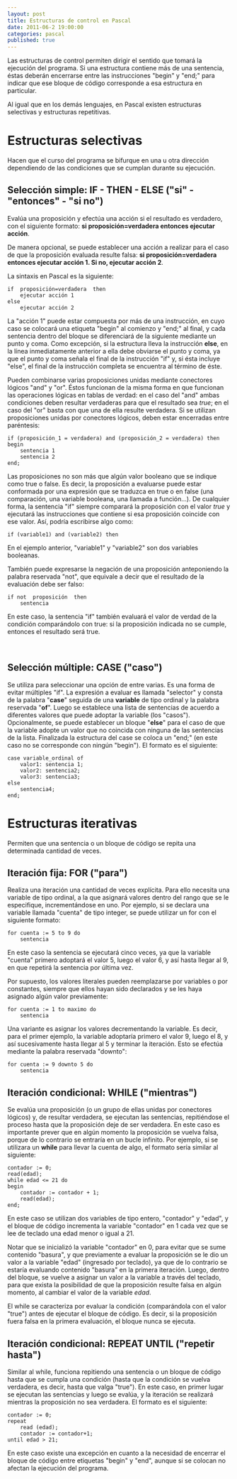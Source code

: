 ```yaml
---
layout: post
title: Estructuras de control en Pascal
date: 2011-06-2 19:00:00
categories: pascal
published: true
---
```


Las estructuras de control permiten dirigir el sentido que tomará la ejecución del programa. Si una estructura contiene más de una sentencia, éstas deberán encerrarse entre las instrucciones "begin" y "end;" para indicar que ese bloque de código corresponde a esa estructura en particular.

Al igual que en los demás lenguajes, en Pascal existen estructuras selectivas y estructuras repetitivas.

# Estructuras selectivas

Hacen que el curso del programa se bifurque en una u otra dirección dependiendo de las condiciones que se cumplan durante su ejecución.

## Selección simple: IF - THEN - ELSE ("si" - "entonces" - "si no")

Evalúa una proposición y efectúa una acción si el resultado es verdadero, con el siguiente formato: **si proposición=verdadera entonces ejecutar acción**.

De manera opcional, se puede establecer una acción a realizar para el caso de que la proposición evaluada resulte falsa: **si proposición=verdadera entonces ejecutar acción 1. Si no, ejecutar acción 2**.

La sintaxis en Pascal es la siguiente:

<pre><code>if  proposición=verdadera  then
    ejecutar acción 1
else
    ejecutar acción 2</code></pre>

La "acción 1" puede estar compuesta por más de una instrucción, en cuyo caso se colocará una etiqueta "begin" al comienzo y "end;" al final, y cada sentencia dentro del bloque se diferenciará de la siguiente mediante un punto y coma. Como excepción, si la estructura lleva la instrucción **else**, en la línea inmediatamente anterior a ella debe obviarse el punto y coma, ya que el punto y coma señala el final de la instrucción "if" y, si ésta incluye "else", el final de la instrucción completa se encuentra al término de éste.

Pueden combinarse varias proposiciones unidas mediante conectores lógicos "and" y "or". Éstos funcionan de la misma forma en que funcionan las operaciones lógicas en tablas de verdad: en el caso del "and" ambas condiciones deben resultar verdaderas para que el resultado sea _true_; en el caso del "or" basta con que una de ella resulte verdadera. Si se utilizan proposiciones unidas por conectores lógicos, deben estar encerradas entre paréntesis:

<pre><code>if (proposición_1 = verdadera) and (proposición_2 = verdadera) then
begin   
    sentencia 1
    sentencia 2
end;</code></pre>

Las proposiciones no son más que algún valor booleano que se indique como true o false. Es decir, la proposición a evaluarse puede estar conformada por una expresión que se traduzca en true o en false (una comparación, una variable booleana, una llamada a función...). De cualquier forma, la sentencia "if" siempre comparará la proposición con el valor _true_ y ejecutará las instrucciones que contiene si esa proposición coincide con ese valor. Así, podría escribirse algo como:

<pre><code>if (variable1) and (variable2) then</code></pre>

En el ejemplo anterior, "variable1" y "variable2" son dos variables booleanas.

También puede expresarse la negación de una proposición anteponiendo la palabra reservada "not", que equivale a decir que el resultado de la evaluación debe ser falso:

<pre><code>if not  proposición  then
    sentencia</code></pre>

En este caso, la sentencia "if" también evaluará el valor de verdad de la condición comparándolo con true: si la proposición indicada no se cumple, entonces el resultado será true.

&nbsp;

##  Selección múltiple: CASE ("caso")
  
Se utiliza para seleccionar una opción de entre varias. Es una forma de evitar múltiples "if". La expresión a evaluar es llamada "selector" y consta de la palabra "**case**" seguida de una **variable** de tipo ordinal y la palabra reservada "**of**". Luego se establece una lista de sentencias de acuerdo a diferentes valores que puede adoptar la variable (los "casos"). Opcionalmente, se puede establecer un bloque "**else**" para el caso de que la variable adopte un valor que no coincida con ninguna de las sentencias de la lista. Finalizada la estructura del case se coloca un "end;" (en este caso no se corresponde con ningún "begin"). El formato es el siguiente:

<pre><code>case variable_ordinal of
    valor1: sentencia 1;
    valor2: sentencia2;
    valor3: sentencia3;
else
    sentencia4;
end;</code></pre>


# Estructuras iterativas

Permiten que una sentencia o un bloque de código se repita una determinada cantidad de veces.

##  Iteración fija: FOR ("para")
  
Realiza una iteración una cantidad de veces explícita. Para ello necesita una variable de tipo ordinal, a la que asignará valores dentro del rango que se le especifique, incrementándose en uno. Por ejemplo, si se declara una variable llamada "cuenta" de tipo integer, se puede utilizar un for con el siguiente formato:

<pre><code>for cuenta := 5 to 9 do
    sentencia</code></pre>

En este caso la sentencia se ejecutará cinco veces, ya que la variable "cuenta" primero adoptará el valor 5, luego el valor 6, y así hasta llegar al 9, en que repetirá la sentencia por última vez.

Por supuesto, los valores literales pueden reemplazarse por variables o por constantes, siempre que ellos hayan sido declarados y se les haya asignado algún valor previamente:

<pre><code>for cuenta := 1 to maximo do
    sentencia</code></pre>

Una variante es asignar los valores decrementando la variable. Es decir, para el primer ejemplo, la variable adoptaría primero el valor 9, luego el 8, y así sucesivamente hasta llegar al 5 y terminar la iteración. Esto se efectúa mediante la palabra reservada "downto":

<pre><code>for cuenta := 9 downto 5 do
    sentencia</code></pre>

## Iteración condicional: WHILE ("mientras")
  
Se evalúa una proposición (o un grupo de ellas unidas por conectores lógicos) y, de resultar verdadera, se ejecutan las sentencias, repitiéndose el proceso hasta que la proposición deje de ser verdadera. En este caso es importante prever que en algún momento la proposición se vuelva falsa, porque de lo contrario se entraría en un bucle infinito. Por ejemplo, si se utilizara un **while** para llevar la cuenta de algo, el formato sería similar al siguiente:

<pre><code>contador := 0;
read(edad);
while edad <= 21 do
begin
    contador := contador + 1;
    read(edad);
end;</code></pre>

En este caso se utilizan dos variables de tipo entero, "contador" y "edad", y el bloque de código incrementa la variable "contador" en 1 cada vez que se lee de teclado una edad menor o igual a 21.

Notar que se inicializó la variable "contador" en 0, para evitar que se sume contenido "basura", y que previamente a evaluar la proposición se le dio un valor a la variable "edad" (ingresado por teclado), ya que de lo contrario se estaría evaluando contenido "basura" en la primera iteración. Luego, dentro del bloque, se vuelve a asignar un valor a la variable a través del teclado, para que exista la posibilidad de que la proposición resulte falsa en algún momento, al cambiar el valor de la variable _edad_.

El while se caracteriza por evaluar la condición (comparándola con el valor "true") antes de ejecutar el bloque de código. Es decir, si la proposición fuera falsa en la primera evaluación, el bloque nunca se ejecuta.

##  Iteración condicional: REPEAT UNTIL ("repetir hasta")
  
Similar al while, funciona repitiendo una sentencia o un bloque de código hasta que se cumpla una condición (hasta que la condición se vuelva verdadera, es decir, hasta que valga "true"). En este caso, en primer lugar se ejecutan las sentencias y luego se evalúa, y la iteración se realizará mientras la proposición no sea verdadera. El formato es el siguiente:

<pre><code>contador := 0;
repeat
    read (edad);
    contador := contador+1;
until edad > 21;</code></pre>

En este caso existe una excepción en cuanto a la necesidad de encerrar el bloque de código entre etiquetas "begin" y "end", aunque si se colocan no afectan la ejecución del programa.
